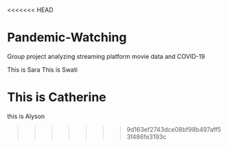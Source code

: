 <<<<<<< HEAD
# Pandemic-Watching
Group project analyzing streaming platform movie data and COVID-19 

This is Sara
This is Swati

This is Catherine
=======
this is Alyson
>>>>>>> 9d163ef2743dce08bf98b497aff53f486fe3193c
